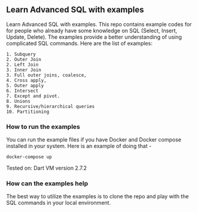 ## Learn Advanced SQL with examples

Learn Advanced SQL with examples. This repo contains example codes for for people who
already have some knowledge on SQL (Select, Insert, Update, Delete). 
The examples provide a better understanding of using complicated SQL commands. 
Here are the list of examples:

    1. Subquery
    2. Outer Join
    2. Left Join
    3. Inner Join
    3. Full outer joins, coalesce, 
    4. Cross apply, 
    5. Outer apply
    6. Intersect
    7. Except and pivot.
    8. Unions
    9. Recursive/hierarchical queries 
    10. Partitioning

### How to run the examples

You can run the example files if you have Docker and Docker compose installed in your system. Here is an example of doing that - 

    docker-compose up

Tested on: Dart VM version 2.7.2

### How can the examples help

The best way to utilize the examples is to clone the repo and play with the SQL commands in your local environment. 
